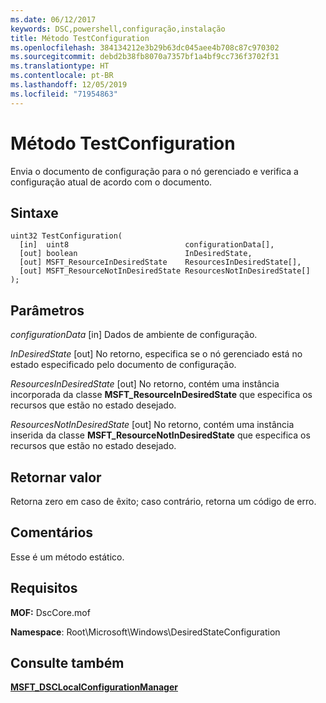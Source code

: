 ```yaml
---
ms.date: 06/12/2017
keywords: DSC,powershell,configuração,instalação
title: Método TestConfiguration
ms.openlocfilehash: 384134212e3b29b63dc045aee4b708c87c970302
ms.sourcegitcommit: debd2b38fb8070a7357bf1a4bf9cc736f3702f31
ms.translationtype: HT
ms.contentlocale: pt-BR
ms.lasthandoff: 12/05/2019
ms.locfileid: "71954863"
---
```

# <a name="testconfiguration-method"></a>Método TestConfiguration

Envia o documento de configuração para o nó gerenciado e verifica a configuração atual de acordo com o documento.

## <a name="syntax"></a>Sintaxe

```mof
uint32 TestConfiguration(
  [in]  uint8                          configurationData[],
  [out] boolean                        InDesiredState,
  [out] MSFT_ResourceInDesiredState    ResourcesInDesiredState[],
  [out] MSFT_ResourceNotInDesiredState ResourcesNotInDesiredState[]
);
```

## <a name="parameters"></a>Parâmetros

*configurationData* \[in\] Dados de ambiente de configuração.

*InDesiredState* \[out\] No retorno, especifica se o nó gerenciado está no estado especificado pelo documento de configuração.

*ResourcesInDesiredState* \[out\] No retorno, contém uma instância incorporada da classe **MSFT_ResourceInDesiredState** que especifica os recursos que estão no estado desejado.

*ResourcesNotInDesiredState* \[out\] No retorno, contém uma instância inserida da classe **MSFT_ResourceNotInDesiredState** que especifica os recursos que estão no estado desejado.

## <a name="return-value"></a>Retornar valor

Retorna zero em caso de êxito; caso contrário, retorna um código de erro.

## <a name="remarks"></a>Comentários

Esse é um método estático.

## <a name="requirements"></a>Requisitos

**MOF:** DscCore.mof

**Namespace**: Root\Microsoft\Windows\DesiredStateConfiguration

## <a name="see-also"></a>Consulte também

[**MSFT_DSCLocalConfigurationManager**](msft-dsclocalconfigurationmanager.md)
